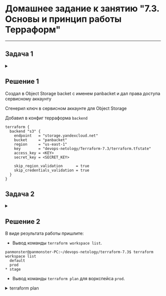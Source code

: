 # Домашнее задание к занятию "7.3. Основы и принцип работы Терраформ"

---
## Задача 1

<details><summary></summary>

Если в рамках предыдущего задания у вас уже есть аккаунт AWS, то давайте продолжим знакомство со взаимодействием
терраформа и aws. 

1. Создайте s3 бакет, iam роль и пользователя от которого будет работать терраформ. Можно создать отдельного пользователя,
а можно использовать созданного в рамках предыдущего задания, просто добавьте ему необходимы права, как описано 
[здесь](https://www.terraform.io/docs/backends/types/s3.html).
1. Зарегистрируйте бэкэнд в терраформ проекте как описано по ссылке выше. 

</details>

## Решение 1

Создал в Object Storage backet с именем panbacket и  дал права доступа сервисному аккаунту

Сгенерил ключ в сервисном аккаунте для Object Storage

Добавил в конфиг терраформа `backend`

```
terraform {
  backend "s3" {
    endpoint   = "storage.yandexcloud.net"
    bucket     = "panbacket"
    region     = "us-east-1"
    key        = "devops-netology/Terraform-7.3/terraform.tfstate"
    access_key = <KEY>
    secret_key = <SECRET_KEY>
    
    skip_region_validation      = true
    skip_credentials_validation = true
  }
}
```

## Задача 2
    
<details><summary></summary>

1. Выполните `terraform init`:
    * если был создан бэкэнд в S3, то терраформ создат файл стейтов в S3 и запись в таблице 
dynamodb.
    * иначе будет создан локальный файл со стейтами.  
1. Создайте два воркспейса `stage` и `prod`.
1. В уже созданный `aws_instance` добавьте зависимость типа инстанса от вокспейса, что бы в разных ворскспейсах 
использовались разные `instance_type`.
1. Добавим `count`. Для `stage` должен создаться один экземпляр `ec2`, а для `prod` два. 
1. Создайте рядом еще один `aws_instance`, но теперь определите их количество при помощи `for_each`, а не `count`.
1. Что бы при изменении типа инстанса не возникло ситуации, когда не будет ни одного инстанса добавьте параметр
жизненного цикла `create_before_destroy = true` в один из рессурсов `aws_instance`.
1. При желании поэкспериментируйте с другими параметрами и рессурсами.

В виде результата работы пришлите:
* Вывод команды `terraform workspace list`.
* Вывод команды `terraform plan` для воркспейса `prod`.  

 </details>

## Решение 2

В виде результата работы пришлите:
* Вывод команды `terraform workspace list`.

```
panmonster@panmonster-PC:~/devops-netology/terraform-7.3$ terraform workspace list
  default
  prod
* stage
```

* Вывод команды `terraform plan` для воркспейса `prod`.  

<details><summary>terraform plan</summary>

```
panmonster@panmonster-PC:~/devops-netology/terraform-7.3$ terraform plan

Terraform used the selected providers to generate the following execution plan. Resource
actions are indicated with the following symbols:
  + create

Terraform will perform the following actions:


  # yandex_compute_instance.vm[0] will be created
  + resource "yandex_compute_instance" "vm" {
      + created_at                = (known after apply)
      + folder_id                 = (known after apply)
      + fqdn                      = (known after apply)
      + hostname                  = (known after apply)
      + id                        = (known after apply)
      + metadata                  = {
          + "ssh-keys" = <<-EOT
                ubuntu:ssh-rsa AAAAB3NzaC1yc2EAAAADAQABAAACAQDRLWLeqEKXGqhJ7XTbPHA9Jyo/
            EOT
        }
      + name                      = "web-001"
      + network_acceleration_type = "standard"
      + platform_id               = "standard-v1"
      + service_account_id        = (known after apply)
      + status                    = (known after apply)
      + zone                      = (known after apply)

      + boot_disk {
          + auto_delete = true
          + device_name = (known after apply)
          + disk_id     = (known after apply)
          + mode        = (known after apply)

          + initialize_params {
              + description = (known after apply)
              + image_id    = "fd83n3uou8m03iq9gavu"
              + name        = (known after apply)
              + size        = 15
              + snapshot_id = (known after apply)
              + type        = "network-hdd"
            }
        }

      + network_interface {
          + index              = (known after apply)
          + ip_address         = (known after apply)
          + ipv4               = true
          + ipv6               = false
          + ipv6_address       = (known after apply)
          + mac_address        = (known after apply)
          + nat                = true
          + nat_ip_address     = (known after apply)
          + nat_ip_version     = (known after apply)
          + security_group_ids = (known after apply)
          + subnet_id          = (known after apply)
        }

      + placement_policy {
          + placement_group_id = (known after apply)
        }

      + resources {
          + core_fraction = 100
          + cores         = 2
          + memory        = 2
        }

      + scheduling_policy {
          + preemptible = (known after apply)
        }
    }

  # yandex_compute_instance.vm_for_each["s1"] will be created
  + resource "yandex_compute_instance" "vm_for_each" {
      + created_at                = (known after apply)
      + folder_id                 = (known after apply)
      + fqdn                      = (known after apply)
      + hostname                  = (known after apply)
      + id                        = (known after apply)
      + metadata                  = {
          + "ssh-keys" = <<-EOT
                ubuntu:ssh-rsa AAAAB3NzaC1yc2EAAAADAQABAAACAQDRLWLeqEKXGqhJ7XTbPHA9Jyo/
            EOT
        }
      + name                      = "s1"
      + network_acceleration_type = "standard"
      + platform_id               = "standard-v1"
      + service_account_id        = (known after apply)
      + status                    = (known after apply)
      + zone                      = (known after apply)

      + boot_disk {
          + auto_delete = true
          + device_name = (known after apply)
          + disk_id     = (known after apply)
          + mode        = (known after apply)

          + initialize_params {
              + description = (known after apply)
              + image_id    = "fd83n3uou8m03iq9gavu"
              + name        = (known after apply)
              + size        = 15
              + snapshot_id = (known after apply)
              + type        = "network-hdd"
            }
        }

      + network_interface {
          + index              = (known after apply)
          + ip_address         = (known after apply)
          + ipv4               = true
          + ipv6               = false
          + ipv6_address       = (known after apply)
          + mac_address        = (known after apply)
          + nat                = true
          + nat_ip_address     = (known after apply)
          + nat_ip_version     = (known after apply)
          + security_group_ids = (known after apply)
          + subnet_id          = (known after apply)
        }

      + placement_policy {
          + placement_group_id = (known after apply)
        }

      + resources {
          + core_fraction = 100
          + cores         = 2
          + memory        = 2
        }

      + scheduling_policy {
          + preemptible = (known after apply)
        }
    }

  # module.vpc.yandex_resourcemanager_folder.folder[0] will be created
  + resource "yandex_resourcemanager_folder" "folder" {
      + cloud_id    = (known after apply)
      + created_at  = (known after apply)
      + description = "terraform managed"
      + id          = (known after apply)
      + name        = "stage"
    }

  # module.vpc.yandex_vpc_network.this will be created
  + resource "yandex_vpc_network" "this" {
      + created_at                = (known after apply)
      + default_security_group_id = (known after apply)
      + description               = "managed by terraform stage network"
      + folder_id                 = (known after apply)
      + id                        = (known after apply)
      + name                      = "stage"
      + subnet_ids                = (known after apply)
    }

  # module.vpc.yandex_vpc_subnet.this["ru-central1-a"] will be created
  + resource "yandex_vpc_subnet" "this" {
      + created_at     = (known after apply)
      + description    = "managed by terraform stage subnet for zone ru-central1-a"
      + folder_id      = (known after apply)
      + id             = (known after apply)
      + name           = "stage-ru-central1-a"
      + network_id     = (known after apply)
      + v4_cidr_blocks = [
          + "10.128.0.0/24",
        ]
      + v6_cidr_blocks = (known after apply)
      + zone           = "ru-central1-a"
    }

Plan: 5 to add, 0 to change, 0 to destroy.

Changes to Outputs:
  + external_ip_address_s1      = (known after apply)
  + external_ip_address_web-001 = (known after apply)
  + internal_ip_address_s1      = (known after apply)
  + internal_ip_address_web-001 = (known after apply)

───────────────────────────────────────────────────────────────────────────────────────────

Note: You didn't use the -out option to save this plan, so Terraform can't guarantee to
take exactly these actions if you run "terraform apply" now.
panmonster@panmonster-PC:~/devops-netology/terraform-7.3$ 

```

 </details>